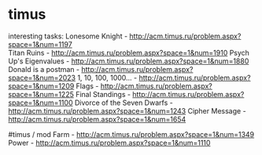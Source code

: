 # timus
interesting tasks:
Lonesome Knight         - http://acm.timus.ru/problem.aspx?space=1&num=1197  
Titan Ruins             - http://acm.timus.ru/problem.aspx?space=1&num=1910
Psych Up's Eigenvalues  - http://acm.timus.ru/problem.aspx?space=1&num=1880
Donald is a postman     - http://acm.timus.ru/problem.aspx?space=1&num=2023
1, 10, 100, 1000...     - http://acm.timus.ru/problem.aspx?space=1&num=1209
Flags                   - http://acm.timus.ru/problem.aspx?space=1&num=1225
Final Standings         - http://acm.timus.ru/problem.aspx?space=1&num=1100 
Divorce of the Seven Dwarfs - http://acm.timus.ru/problem.aspx?space=1&num=1243
Cipher Message          - http://acm.timus.ru/problem.aspx?space=1&num=1654


#timus / mod
Farm                    -   http://acm.timus.ru/problem.aspx?space=1&num=1349
Power                   -   http://acm.timus.ru/problem.aspx?space=1&num=1110
    
